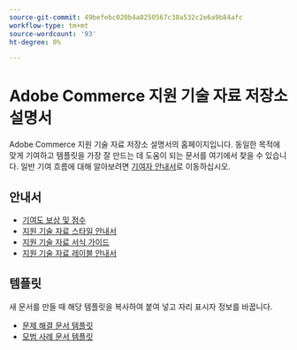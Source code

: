 ```yaml
---
source-git-commit: 49befebc020b4a8250567c38a532c2e6a9b84afc
workflow-type: tm+mt
source-wordcount: '93'
ht-degree: 0%

---
```

# Adobe Commerce 지원 기술 자료 저장소 설명서

Adobe Commerce 지원 기술 자료 저장소 설명서의 홈페이지입니다.
동일한 목적에 맞게 기여하고 템플릿을 가장 잘 만드는 데 도움이 되는 문서를 여기에서 찾을 수 있습니다.
일반 기여 흐름에 대해 알아보려면 [기여자 안내서](../.github/CONTRIBUTING.md)로 이동하십시오.

## 안내서

* [기여도 보상 및 점수](contribution-points.md)
* [지원 기술 자료 스타일 안내서](guides/support-kb-styleguide.md)
* [지원 기술 자료 서식 가이드](guides/kb-formatting-guide.md)
* [지원 기술 자료 레이블 안내서](guides/kb-labels-guide.md)

## 템플릿

새 문서를 만들 때 해당 템플릿을 복사하여 붙여 넣고 자리 표시자 정보를 바꿉니다.

* [문제 해결 문서 템플릿](article-templates/troubleshooting-template.md)
* [모범 사례 문서 템플릿](article-templates/best-practice-template.md)
